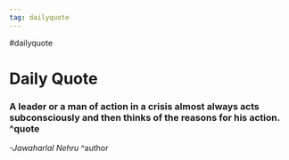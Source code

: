 ```yaml
---
tag: dailyquote
---
```


#dailyquote

# Daily Quote

### A leader or a man of action in a crisis almost always acts subconsciously and then thinks of the reasons for his action. ^quote
*-Jawaharlal Nehru* ^author

